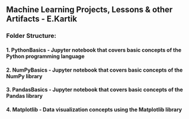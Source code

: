 ## Machine Learning Projects, Lessons & other Artifacts - E.Kartik

### Folder Structure:

#### 1. PythonBasics - Jupyter notebook that covers basic concepts of the Python programming language

#### 2. NumPyBasics - Jupyter notebook that covers basic concepts of the NumPy library

#### 3. PandasBasics - Jupyter notebook that covers basic concepts of the Pandas library

#### 4. Matplotlib - Data visualization concepts using the Matplotlib library
